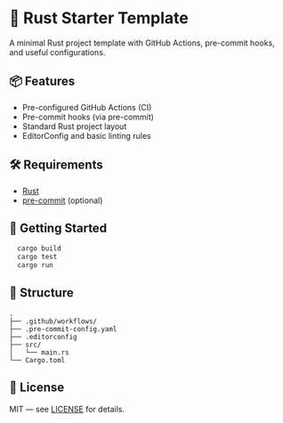 # 🚀 Rust Starter Template

A minimal Rust project template with GitHub Actions, pre-commit hooks, and useful configurations.

## 📦 Features

- Pre-configured GitHub Actions (CI)
- Pre-commit hooks (via pre-commit)
- Standard Rust project layout
- EditorConfig and basic linting rules

## 🛠️ Requirements

- [Rust](https://www.rust-lang.org/tools/install)
- [pre-commit](https://pre-commit.com/) (optional)

## 🚀 Getting Started

```bash
  cargo build
  cargo test
  cargo run
```

## 📁 Structure

```plaintext
.
├── .github/workflows/
├── .pre-commit-config.yaml
├── .editorconfig
├── src/
│   └── main.rs
└── Cargo.toml
```

## 📄 License

MIT — see [LICENSE](LICENSE) for details.
